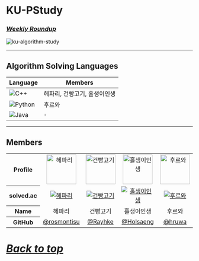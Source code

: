 # KU-PStudy

### ***[Weekly Roundup](https://github.com/orgs/KU-PStudy/projects/1)***

<img src="https://github-readme-stats.vercel.app/api/pin/?username=KU-PStudy&repo=ku-algorithm-study&theme=github_dark&hide_border=true" alt="ku-algorithm-study"/>

---

## Algorithm Solving Languages

| Language                                                                                          | Members          |
|---------------------------------------------------------------------------------------------------|------------------|
| <img src="https://img.shields.io/badge/C++-e0e0e0?logo=cplusplus&logoColor=black" alt="C++" />    | 헤파리, 건빵고기, 홀생이인생 |
| <img src="https://img.shields.io/badge/Python-e0e0e0?logo=python&logoColor=black" alt="Python" /> | 후르와              |
| <img src="https://img.shields.io/badge/Java-e0e0e0?logo=openjdk&logoColor=black" alt="Java" />    | `-`              |

---

## Members

<table>
  <tr align="center">
    <th>Profile</th>
    <td>
      <img src="https://avatars.githubusercontent.com/u/107000683?v=4" alt="헤파리" style="width:80px"/>
    </td>
    <td>
      <img src="https://avatars.githubusercontent.com/u/94730654?v=4" alt="건빵고기" style="width:80px"/>
    </td>
    <td>
      <img src="https://avatars.githubusercontent.com/u/216300232?v=4" alt="홀생이인생" style="width:80px"/>
    </td>
    <td>
      <img src="https://avatars.githubusercontent.com/u/76837607?v=4" alt="후르와" style="width:80px"/>
    </td>
  </tr>
  <tr align="center">
    <th>solved.ac</th>
    <td>
      <a href="https://solved.ac/profile/rosmontis">
        <img src="https://mazassumnida.wtf/api/mini/generate_badge?boj=rosmontis" alt="헤파리" />
      </a>
    </td>
    <td>
      <a href="https://solved.ac/profile/nink2458">
        <img src="https://mazassumnida.wtf/api/mini/generate_badge?boj=nink2458" alt="건빵고기" />
      </a>
    </td>
    <td>
      <a href="https://solved.ac/profile/lms03225">
        <img src="https://mazassumnida.wtf/api/mini/generate_badge?boj=lms03225" alt="홀생이인생" />
      </a>
    </td>
    <td>
      <a href="https://solved.ac/profile/babykh98">
        <img src="https://mazassumnida.wtf/api/mini/generate_badge?boj=babykh98" alt="후르와" />
      </a>
    </td>
  </tr>
  <tr align="center">
    <th>Name</th>
    <td>헤파리</td>
    <td>건빵고기</td>
    <td>홀생이인생</td>
    <td>후르와</td>
  </tr>
  <tr align="center">
    <th>GitHub</th>
    <td><a href="https://github.com/rosmontisu">@rosmontisu</a></td>
    <td><a href="https://github.com/Rayhke">@Rayhke</a></td>
    <td><a href="https://github.com/Holsaeng">@Holsaeng</a></td>
    <td><a href="https://github.com/hruwa">@hruwa</a></td>
  </tr>
</table>

# ***[Back to top](#top)***